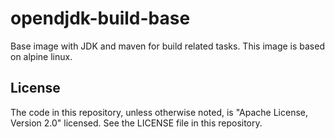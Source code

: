 # opendjdk-build-base
Base image with JDK and maven for build related tasks. This image is based on alpine linux.

## License
The code in this repository, unless otherwise noted, is "Apache License, Version 2.0" licensed. See the LICENSE file in this repository.
